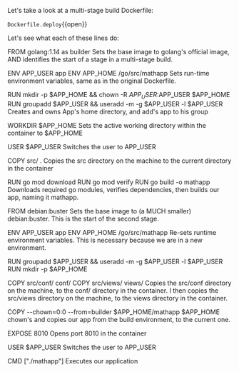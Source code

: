 Let's take a look at a multi-stage build Dockerfile:

`Dockerfile.deploy`{{open}}

Let's see what each of these lines do:


FROM golang:1.14 as builder
Sets the base image to golang's official image, AND identifies the start of a
stage in a multi-stage build.

ENV APP_USER app
ENV APP_HOME /go/src/mathapp
Sets run-time environment variables, same as in the original Dockerfile.

RUN mkdir -p $APP_HOME && chown -R $APP_USER:$APP_USER $APP_HOME
RUN groupadd $APP_USER && useradd -m -g $APP_USER -l $APP_USER
Creates and owns App's home directory, and add's app to his group

WORKDIR $APP_HOME
Sets the active working directory within the container to $APP_HOME

USER $APP_USER
Switches the user to APP_USER

COPY src/ .
Copies the src directory on the machine to the current directory in the 
container

RUN go mod download
RUN go mod verify
RUN go build -o mathapp
Downloads required go modules, verifies dependencies, then 
builds our app, naming it mathapp.

FROM debian:buster
Sets the base image to (a MUCH smaller) debian:buster. This is the start of 
the second stage.

ENV APP_USER app
ENV APP_HOME /go/src/mathapp
Re-sets runtime environment variables.  This is necessary because we are in a
new environment.

RUN groupadd $APP_USER && useradd -m -g $APP_USER -l $APP_USER
RUN mkdir -p $APP_HOME

COPY src/conf/ conf/
COPY src/views/ views/
Copies the src/conf directory on the machine, to the conf/ directory in the
container. I then copies  the src/views directory on the machine, to the
views directory in the container.

COPY --chown=0:0 --from=builder $APP_HOME/mathapp $APP_HOME
chown's and copies our app from the build environment, to the current one.

EXPOSE 8010
Opens port 8010 in the container

USER $APP_USER
Switches the user to APP_USER

CMD ["./mathapp"]
Executes our application


